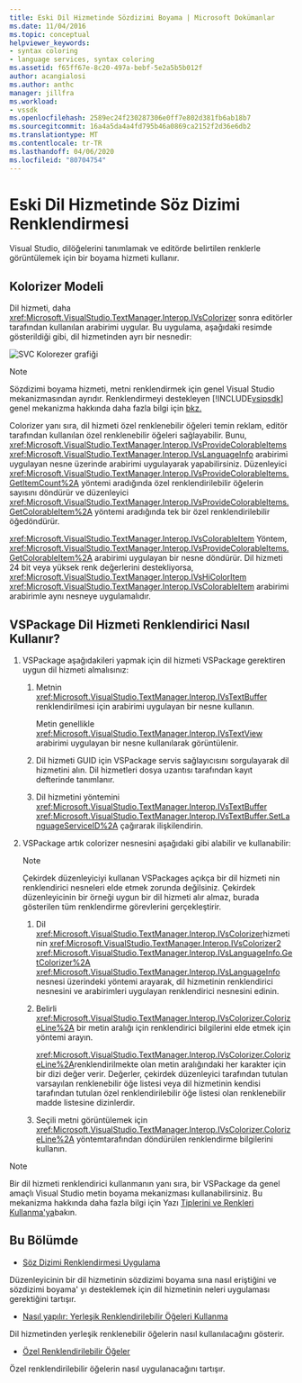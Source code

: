 ```yaml
---
title: Eski Dil Hizmetinde Sözdizimi Boyama | Microsoft Dokümanlar
ms.date: 11/04/2016
ms.topic: conceptual
helpviewer_keywords:
- syntax coloring
- language services, syntax coloring
ms.assetid: f65ff67e-8c20-497a-bebf-5e2a5b5b012f
author: acangialosi
ms.author: anthc
manager: jillfra
ms.workload:
- vssdk
ms.openlocfilehash: 2589ec24f230287306e0ff7e802d381fb6ab18b7
ms.sourcegitcommit: 16a4a5da4a4fd795b46a0869ca2152f2d36e6db2
ms.translationtype: MT
ms.contentlocale: tr-TR
ms.lasthandoff: 04/06/2020
ms.locfileid: "80704754"
---
```

# <a name="syntax-coloring-in-a-legacy-language-service"></a>Eski Dil Hizmetinde Söz Dizimi Renklendirmesi

Visual Studio, dilöğelerini tanımlamak ve editörde belirtilen renklerle görüntülemek için bir boyama hizmeti kullanır.

## <a name="colorizer-model"></a>Kolorizer Modeli
 Dil hizmeti, daha <xref:Microsoft.VisualStudio.TextManager.Interop.IVsColorizer> sonra editörler tarafından kullanılan arabirimi uygular. Bu uygulama, aşağıdaki resimde gösterildiği gibi, dil hizmetinden ayrı bir nesnedir:

 ![SVC Kolorezer grafiği](../../extensibility/internals/media/figlgsvccolorizer.gif)

> [!NOTE]
> Sözdizimi boyama hizmeti, metni renklendirmek için genel Visual Studio mekanizmasından ayrıdır. Renklendirmeyi destekleyen [!INCLUDE[vsipsdk](../../extensibility/includes/vsipsdk_md.md)] genel mekanizma hakkında daha fazla bilgi için [bkz.](/visualstudio/extensibility/using-fonts-and-colors?view=vs-2015)

 Colorizer yanı sıra, dil hizmeti özel renklenebilir öğeleri temin reklam, editör tarafından kullanılan özel renklenebilir öğeleri sağlayabilir. Bunu, <xref:Microsoft.VisualStudio.TextManager.Interop.IVsProvideColorableItems> <xref:Microsoft.VisualStudio.TextManager.Interop.IVsLanguageInfo> arabirimi uygulayan nesne üzerinde arabirimi uygulayarak yapabilirsiniz. Düzenleyici <xref:Microsoft.VisualStudio.TextManager.Interop.IVsProvideColorableItems.GetItemCount%2A> yöntemi aradığında özel renklendirilebilir öğelerin sayısını döndürür ve düzenleyici <xref:Microsoft.VisualStudio.TextManager.Interop.IVsProvideColorableItems.GetColorableItem%2A> yöntemi aradığında tek bir özel renklendirilebilir öğedöndürür.

 <xref:Microsoft.VisualStudio.TextManager.Interop.IVsColorableItem> Yöntem, <xref:Microsoft.VisualStudio.TextManager.Interop.IVsProvideColorableItems.GetColorableItem%2A> arabirimi uygulayan bir nesne döndürür. Dil hizmeti 24 bit veya yüksek renk değerlerini destekliyorsa, <xref:Microsoft.VisualStudio.TextManager.Interop.IVsHiColorItem> <xref:Microsoft.VisualStudio.TextManager.Interop.IVsColorableItem> arabirimi arabirimle aynı nesneye uygulamalıdır.

## <a name="how-a-vspackage-uses-a-language-service-colorizer"></a>VSPackage Dil Hizmeti Renklendirici Nasıl Kullanır?

1. VSPackage aşağıdakileri yapmak için dil hizmeti VSPackage gerektiren uygun dil hizmeti almalısınız:

    1. Metnin <xref:Microsoft.VisualStudio.TextManager.Interop.IVsTextBuffer> renklendirilmesi için arabirimi uygulayan bir nesne kullanın.

         Metin genellikle <xref:Microsoft.VisualStudio.TextManager.Interop.IVsTextView> arabirimi uygulayan bir nesne kullanılarak görüntülenir.

    2. Dil hizmeti GUID için VSPackage servis sağlayıcısını sorgulayarak dil hizmetini alın. Dil hizmetleri dosya uzantısı tarafından kayıt defterinde tanımlanır.

    3. Dil hizmetini yöntemini <xref:Microsoft.VisualStudio.TextManager.Interop.IVsTextBuffer> <xref:Microsoft.VisualStudio.TextManager.Interop.IVsTextBuffer.SetLanguageServiceID%2A> çağırarak ilişkilendirin.

2. VSPackage artık colorizer nesnesini aşağıdaki gibi alabilir ve kullanabilir:

    > [!NOTE]
    > Çekirdek düzenleyiciyi kullanan VSPackages açıkça bir dil hizmeti nin renklendirici nesneleri elde etmek zorunda değilsiniz. Çekirdek düzenleyicinin bir örneği uygun bir dil hizmeti alır almaz, burada gösterilen tüm renklendirme görevlerini gerçekleştirir.

    1. Dil <xref:Microsoft.VisualStudio.TextManager.Interop.IVsColorizer>hizmetinin <xref:Microsoft.VisualStudio.TextManager.Interop.IVsColorizer2> <xref:Microsoft.VisualStudio.TextManager.Interop.IVsLanguageInfo.GetColorizer%2A> <xref:Microsoft.VisualStudio.TextManager.Interop.IVsLanguageInfo> nesnesi üzerindeki yöntemi arayarak, dil hizmetinin renklendirici nesnesini ve arabirimleri uygulayan renklendirici nesnesini edinin.

    2. Belirli <xref:Microsoft.VisualStudio.TextManager.Interop.IVsColorizer.ColorizeLine%2A> bir metin aralığı için renklendirici bilgilerini elde etmek için yöntemi arayın.

         <xref:Microsoft.VisualStudio.TextManager.Interop.IVsColorizer.ColorizeLine%2A>renklendirilmekte olan metin aralığındaki her karakter için bir dizi değer verir. Değerler, çekirdek düzenleyici tarafından tutulan varsayılan renklenebilir öğe listesi veya dil hizmetinin kendisi tarafından tutulan özel renklendirilebilir öğe listesi olan renklenebilir madde listesine dizinlerdir.

    3. Seçili metni görüntülemek için <xref:Microsoft.VisualStudio.TextManager.Interop.IVsColorizer.ColorizeLine%2A> yöntemtarafından döndürülen renklendirme bilgilerini kullanın.

> [!NOTE]
> Bir dil hizmeti renklendirici kullanmanın yanı sıra, bir VSPackage da genel amaçlı Visual Studio metin boyama mekanizması kullanabilirsiniz. Bu mekanizma hakkında daha fazla bilgi için Yazı [Tiplerini ve Renkleri Kullanma'ya](/visualstudio/extensibility/using-fonts-and-colors?view=vs-2015)bakın.

## <a name="in-this-section"></a>Bu Bölümde
- [Söz Dizimi Renklendirmesi Uygulama](../../extensibility/internals/implementing-syntax-coloring.md)

 Düzenleyicinin bir dil hizmetinin sözdizimi boyama sına nasıl eriştiğini ve sözdizimi boyama' yı desteklemek için dil hizmetinin neleri uygulaması gerektiğini tartışır.

- [Nasıl yapılır: Yerleşik Renklendirilebilir Öğeleri Kullanma](../../extensibility/internals/how-to-use-built-in-colorable-items.md)

 Dil hizmetinden yerleşik renklenebilir öğelerin nasıl kullanılacağını gösterir.

- [Özel Renklendirilebilir Öğeler](../../extensibility/internals/custom-colorable-items.md)

 Özel renklendirilebilir öğelerin nasıl uygulanacağını tartışır.
